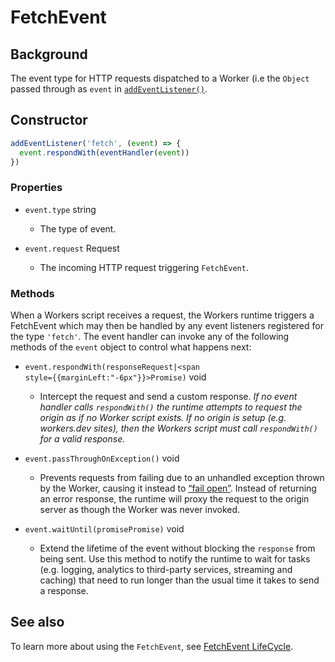 # FetchEvent

## Background

<!-- TODO(soon): The linked addEventListener reference does not exist in the new docs. -->
The event type for HTTP requests dispatched to a Worker (i.e the `Object` passed through as `event` in [`addEventListener()`](/reference/apis/addEventListener).

## Constructor

```js
addEventListener('fetch', (event) => {
  event.respondWith(eventHandler(event))
})
```

### Properties

<Definitions>

- `event.type` <Type>string</Type>
    - The type of event.

- `event.request` <TypeLink href="/reference/runtime-apis/request">Request</TypeLink>
    - The incoming HTTP request triggering `FetchEvent`.

</Definitions>

### Methods

When a Workers script receives a request, the Workers runtime triggers a FetchEvent which may then be handled by any event listeners registered for the type `'fetch'`. The event handler can invoke any of the following methods of the `event` object to control what happens next:

<Definitions>

-  <Code>event.respondWith(response<TypeLink href="/reference/runtime-apis/request">Request</TypeLink>|<span style={{marginLeft:"-6px"}}><ParamType>Promise</ParamType></span>)</Code> <Type>void</Type>

    - Intercept the request and send a custom response. _If no event handler calls `respondWith()` the runtime attempts to request the origin as if no Worker script exists. If no origin is setup (e.g. workers.dev sites), then the Workers script must call `respondWith()` for a valid response._

- <Code>event.passThroughOnException()</Code> <Type>void</Type>

    - Prevents requests from failing due to an unhandled exception thrown by the Worker, causing it instead to [“fail open”](https://community.microfocus.com/t5/Security-Blog/Security-Fundamentals-Part-1-Fail-Open-vs-Fail-Closed/ba-p/283747). Instead of returning an error response, the runtime will proxy the request to the origin server as though the Worker was never invoked.

- <Code>event.waitUntil(promise<ParamType>Promise</ParamType>)</Code> <Type>void</Type>

    - Extend the lifetime of the event without blocking the `response` from being sent. Use this method to notify the runtime to wait for tasks (e.g. logging, analytics to third-party services, streaming and caching) that need to run longer than the usual time it takes to send a response.

</Definitions>



## See also

To learn more about using the `FetchEvent`, see [FetchEvent LifeCycle](learning/fetch-event-lifecycle).